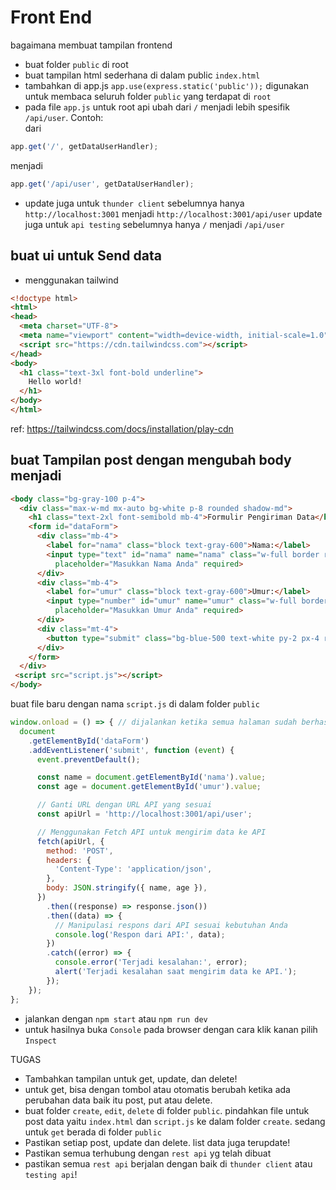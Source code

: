 # Front End

bagaimana membuat tampilan frontend

- buat folder `public` di root
- buat tampilan html sederhana di dalam public `index.html`
- tambahkan di app.js
  `app.use(express.static('public'));` 
  digunakan untuk membaca seluruh folder `public` yang terdapat di `root`
- pada file `app.js` untuk root api ubah dari `/` menjadi lebih spesifik `/api/user`.
Contoh:<br>
dari
```js
app.get('/', getDataUserHandler);

```
menjadi
```js
app.get('/api/user', getDataUserHandler);

```
- update juga untuk `thunder client` sebelumnya hanya `http://localhost:3001` menjadi  `http://localhost:3001/api/user`
update juga untuk  `api testing` sebelumnya hanya `/`  menjadi `/api/user` 

## buat ui untuk Send data
- menggunakan tailwind

```html
<!doctype html>
<html>
<head>
  <meta charset="UTF-8">
  <meta name="viewport" content="width=device-width, initial-scale=1.0">
  <script src="https://cdn.tailwindcss.com"></script>
</head>
<body>
  <h1 class="text-3xl font-bold underline">
    Hello world!
  </h1>
</body>
</html>
```
ref: https://tailwindcss.com/docs/installation/play-cdn

## buat Tampilan post dengan mengubah body menjadi
```html
<body class="bg-gray-100 p-4">
  <div class="max-w-md mx-auto bg-white p-8 rounded shadow-md">
    <h1 class="text-2xl font-semibold mb-4">Formulir Pengiriman Data</h1>
    <form id="dataForm">
      <div class="mb-4">
        <label for="nama" class="block text-gray-600">Nama:</label>
        <input type="text" id="nama" name="nama" class="w-full border rounded-md py-2 px-3"
          placeholder="Masukkan Nama Anda" required>
      </div>
      <div class="mb-4">
        <label for="umur" class="block text-gray-600">Umur:</label>
        <input type="number" id="umur" name="umur" class="w-full border rounded-md py-2 px-3"
          placeholder="Masukkan Umur Anda" required>
      </div>
      <div class="mt-4">
        <button type="submit" class="bg-blue-500 text-white py-2 px-4 rounded hover:bg-blue-600">Kirim Data</button>
      </div>
    </form>
  </div>
 <script src="script.js"></script>
</body>
```
buat file baru dengan nama `script.js` di dalam folder `public`
```js
window.onload = () => { // dijalankan ketika semua halaman sudah berhasil di tampilkan
  document
    .getElementById('dataForm')
    .addEventListener('submit', function (event) {
      event.preventDefault();

      const name = document.getElementById('nama').value;
      const age = document.getElementById('umur').value;

      // Ganti URL dengan URL API yang sesuai
      const apiUrl = 'http://localhost:3001/api/user';

      // Menggunakan Fetch API untuk mengirim data ke API
      fetch(apiUrl, {
        method: 'POST',
        headers: {
          'Content-Type': 'application/json',
        },
        body: JSON.stringify({ name, age }),
      })
        .then((response) => response.json())
        .then((data) => {
          // Manipulasi respons dari API sesuai kebutuhan Anda
          console.log('Respon dari API:', data);
        })
        .catch((error) => {
          console.error('Terjadi kesalahan:', error);
          alert('Terjadi kesalahan saat mengirim data ke API.');
        });
    });
};

```

- jalankan dengan `npm start` atau `npm run dev`
- untuk hasilnya buka `Console` pada browser dengan cara klik kanan pilih `Inspect`

TUGAS
- Tambahkan tampilan untuk get, update, dan delete!
- untuk get, bisa dengan tombol atau otomatis berubah ketika ada perubahan data baik itu post, put atau delete.
- buat folder `create`, `edit`, `delete` di folder `public`. pindahkan file untuk post data yaitu `index.html` dan `script.js` ke dalam folder `create`. sedang untuk `get` berada di folder `public`
- Pastikan setiap post, update dan delete. list data juga terupdate!
- Pastikan semua terhubung dengan `rest api` yg telah dibuat
- pastikan semua `rest api` berjalan dengan baik di `thunder client` atau `testing api`!